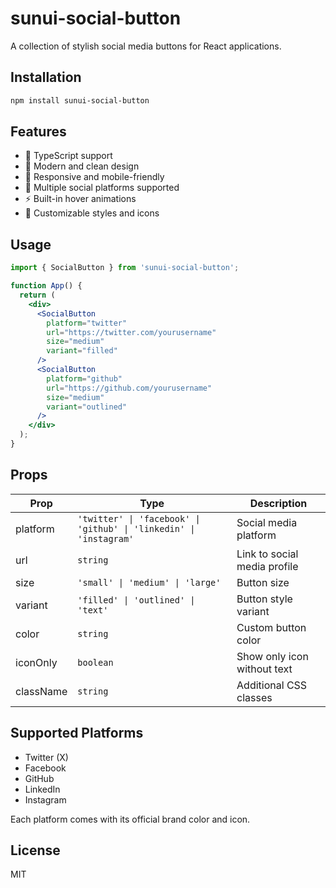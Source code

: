 # sunui-social-button

A collection of stylish social media buttons for React applications.

## Installation

```bash
npm install sunui-social-button
```

## Features

- 🎯 TypeScript support
- 🎨 Modern and clean design
- 📱 Responsive and mobile-friendly
- 🌈 Multiple social platforms supported
- ⚡ Built-in hover animations
- 🔧 Customizable styles and icons

## Usage

```jsx
import { SocialButton } from 'sunui-social-button';

function App() {
  return (
    <div>
      <SocialButton
        platform="twitter"
        url="https://twitter.com/yourusername"
        size="medium"
        variant="filled"
      />
      <SocialButton
        platform="github"
        url="https://github.com/yourusername"
        size="medium"
        variant="outlined"
      />
    </div>
  );
}
```

## Props

| Prop | Type | Description |
|------|------|-------------|
| platform | `'twitter' \| 'facebook' \| 'github' \| 'linkedin' \| 'instagram'` | Social media platform |
| url | `string` | Link to social media profile |
| size | `'small' \| 'medium' \| 'large'` | Button size |
| variant | `'filled' \| 'outlined' \| 'text'` | Button style variant |
| color | `string` | Custom button color |
| iconOnly | `boolean` | Show only icon without text |
| className | `string` | Additional CSS classes |

## Supported Platforms

- Twitter (X)
- Facebook
- GitHub
- LinkedIn
- Instagram

Each platform comes with its official brand color and icon.

## License

MIT 